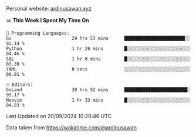 Personal website: [ardinusawan.xyz](https://ardinusawan.xyz)

<!--START_SECTION:waka-->
📊 **This Week I Spent My Time On** 

```text
💬 Programming Languages: 
Go                       29 hrs 53 mins      ███████████████████████░░   92.14 % 
Python                   1 hr 26 mins        █░░░░░░░░░░░░░░░░░░░░░░░░   04.46 % 
SQL                      1 hr 6 mins         █░░░░░░░░░░░░░░░░░░░░░░░░   03.39 % 
YAML                     0 secs              ░░░░░░░░░░░░░░░░░░░░░░░░░   00.01 % 

🔥 Editors: 
GoLand                   30 hrs 52 mins      ████████████████████████░   95.17 % 
Neovim                   1 hr 33 mins        █░░░░░░░░░░░░░░░░░░░░░░░░   04.83 % 
```


 Last Updated on 20/09/2024 10:20:46 UTC
<!--END_SECTION:waka-->
Data taken from https://wakatime.com/@ardinusawan
